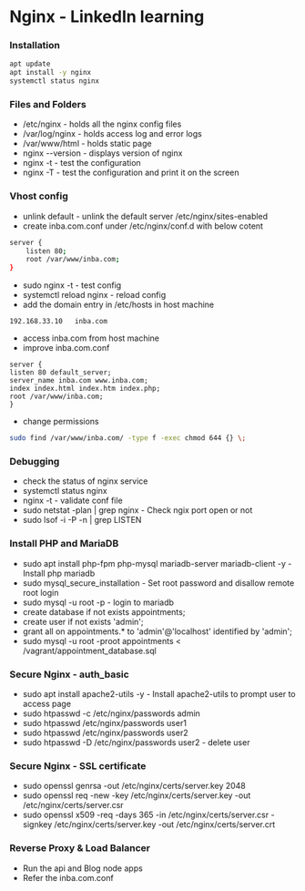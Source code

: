 # Nginx - LinkedIn learning

### Installation

```bash
apt update
apt install -y nginx
systemctl status nginx
```

### Files and Folders

- /etc/nginx - holds all the nginx config files
- /var/log/nginx - holds access log and error logs
- /var/www/html - holds static page
- nginx --version - displays version of nginx
- nginx -t - test the configuration
- nginx -T - test the configuration and print it on the screen

### Vhost config

- unlink default - unlink the default server /etc/nginx/sites-enabled
- create inba.com.conf under /etc/nginx/conf.d with below cotent

```bash
server {
    listen 80;
    root /var/www/inba.com;
}
```

- sudo nginx -t - test config
- systemctl reload nginx - reload config
- add the domain entry in /etc/hosts in host machine

```
192.168.33.10   inba.com
```

- access inba.com from host machine
- improve inba.com.conf

```
server {
listen 80 default_server;
server_name inba.com www.inba.com;
index index.html index.htm index.php;
root /var/www/inba.com;
}

```

- change permissions

```bash
sudo find /var/www/inba.com/ -type f -exec chmod 644 {} \;
```

### Debugging

- check the status of nginx service
- systemctl status nginx
- nginx -t - validate conf file
- sudo netstat -plan | grep nginx - Check ngix port open or not
- sudo lsof -i -P -n | grep LISTEN

### Install PHP and MariaDB

- sudo apt install php-fpm php-mysql mariadb-server mariadb-client -y - Install php mariadb
- sudo mysql_secure_installation - Set root password and disallow remote root login
- sudo mysql -u root -p - login to mariadb
- create database if not exists appointments;
- create user if not exists 'admin';
- grant all on appointments.\* to 'admin'@'localhost' identified by 'admin';
- sudo mysql -u root -proot appointments < /vagrant/appointment_database.sql

### Secure Nginx - auth_basic

- sudo apt install apache2-utils -y - Install apache2-utils to prompt user to access page
- sudo htpasswd -c /etc/nginx/passwords admin
- sudo htpasswd /etc/nginx/passwords user1
- sudo htpasswd /etc/nginx/passwords user2
- sudo htpasswd -D /etc/nginx/passwords user2 - delete user

### Secure Nginx - SSL certificate

- sudo openssl genrsa -out /etc/nginx/certs/server.key 2048
- sudo openssl req -new -key /etc/nginx/certs/server.key -out /etc/nginx/certs/server.csr
- sudo openssl x509 -req -days 365 -in /etc/nginx/certs/server.csr -signkey /etc/nginx/certs/server.key -out /etc/nginx/certs/server.crt

### Reverse Proxy & Load Balancer

- Run the api and Blog node apps
- Refer the inba.com.conf
